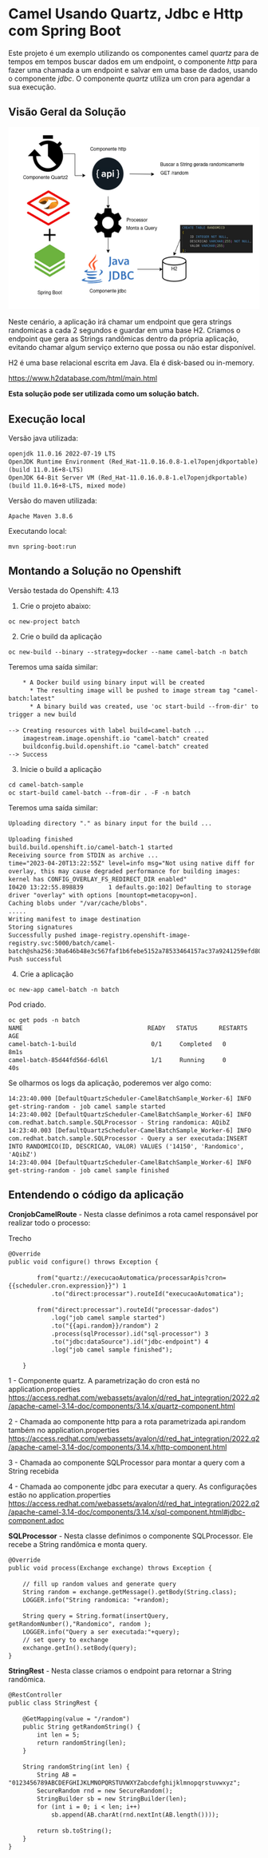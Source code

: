 # Camel Usando Quartz, Jdbc e Http com Spring Boot

Este projeto é um exemplo utilizando os componentes camel *quartz* para de tempos em tempos buscar dados em um endpoint, o componente *http* para fazer uma chamada a um endpoint e salvar em uma base de dados, usando o componente *jdbc*. O componente *quartz* utiliza um cron para agendar a sua execução.   

## Visão Geral da Solução
![architecture](./assets/01.png)

Neste cenário, a aplicação irá chamar um endpoint que gera strings randomicas a cada 2 segundos e guardar em uma base H2. Criamos o endpoint que gera as Strings randômicas dentro da própria aplicação, evitando chamar algum serviço externo que possa ou não estar disponível.   

H2 é uma base relacional escrita em Java. Ela é disk-based ou in-memory.    

https://www.h2database.com/html/main.html    

**Esta solução pode ser utilizada como um solução batch.**   

## Execução local

Versão java utilizada:   
~~~
openjdk 11.0.16 2022-07-19 LTS
OpenJDK Runtime Environment (Red_Hat-11.0.16.0.8-1.el7openjdkportable) (build 11.0.16+8-LTS)
OpenJDK 64-Bit Server VM (Red_Hat-11.0.16.0.8-1.el7openjdkportable) (build 11.0.16+8-LTS, mixed mode)
~~~
   
Versão do maven utilizada:   
~~~
Apache Maven 3.8.6
~~~
   
Executando local:   
~~~
mvn spring-boot:run
~~~

## Montando a Solução no Openshift

Versão testada do Openshift: 4.13

1. Crie o projeto abaixo:

~~~
oc new-project batch
~~~

2. Crie o build da aplicação
~~~
oc new-build --binary --strategy=docker --name camel-batch -n batch
~~~

Teremos uma saída similar:
~~~
    * A Docker build using binary input will be created
      * The resulting image will be pushed to image stream tag "camel-batch:latest"
      * A binary build was created, use 'oc start-build --from-dir' to trigger a new build

--> Creating resources with label build=camel-batch ...
    imagestream.image.openshift.io "camel-batch" created
    buildconfig.build.openshift.io "camel-batch" created
--> Success
~~~ 

3. Inicie o build a aplicação

~~~
cd camel-batch-sample
oc start-build camel-batch --from-dir . -F -n batch
~~~

Teremos uma saída similar:

~~~
Uploading directory "." as binary input for the build ...

Uploading finished
build.build.openshift.io/camel-batch-1 started
Receiving source from STDIN as archive ...
time="2023-04-20T13:22:55Z" level=info msg="Not using native diff for overlay, this may cause degraded performance for building images: kernel has CONFIG_OVERLAY_FS_REDIRECT_DIR enabled"
I0420 13:22:55.898839       1 defaults.go:102] Defaulting to storage driver "overlay" with options [mountopt=metacopy=on].
Caching blobs under "/var/cache/blobs".
.....
Writing manifest to image destination
Storing signatures
Successfully pushed image-registry.openshift-image-registry.svc:5000/batch/camel-batch@sha256:30a646b48e3c567faf1b6febe5152a78533464157ac37a9241259efd80359320
Push successful
~~~ 

4. Crie a aplicação
~~~
oc new-app camel-batch -n batch
~~~

Pod criado.
~~~
oc get pods -n batch
NAME                                   READY   STATUS      RESTARTS   AGE
camel-batch-1-build                     0/1     Completed   0          8m1s
camel-batch-85d44fd56d-6dl6l            1/1     Running     0          40s
~~~

Se olharmos os logs da aplicação, poderemos ver algo como:
~~~
14:23:40.000 [DefaultQuartzScheduler-CamelBatchSample_Worker-6] INFO get-string-random - job camel sample started
14:23:40.002 [DefaultQuartzScheduler-CamelBatchSample_Worker-6] INFO com.redhat.batch.sample.SQLProcessor - String randomica: AQibZ
14:23:40.003 [DefaultQuartzScheduler-CamelBatchSample_Worker-6] INFO com.redhat.batch.sample.SQLProcessor - Query a ser executada:INSERT INTO RANDOMICO(ID, DESCRICAO, VALOR) VALUES ('14150', 'Randomico', 'AQibZ')
14:23:40.004 [DefaultQuartzScheduler-CamelBatchSample_Worker-6] INFO get-string-random - job camel sample finished
~~~

## Entendendo o código da aplicação

**CronjobCamelRoute** - Nesta classe definimos a rota camel responsável por realizar todo o processo:

Trecho
~~~
@Override
public void configure() throws Exception {
        
        from("quartz://execucaoAutomatica/processarApis?cron={{scheduler.cron.expression}}") 1
            .to("direct:processar").routeId("execucaoAutomatica");
        
        from("direct:processar").routeId("processar-dados")
            .log("job camel sample started")
            .to("{{api.random}}/random") 2
            .process(sqlProcessor).id("sql-processor") 3
            .to("jdbc:dataSource").id("jdbc-endpoint") 4
            .log("job camel sample finished");

    }
~~~

1 - Componente quartz. A parametrização do cron está no application.properties   
https://access.redhat.com/webassets/avalon/d/red_hat_integration/2022.q2/apache-camel-3.14-doc/components/3.14.x/quartz-component.html   

2 - Chamada ao componente http para a rota parametrizada api.random também no application.properties   
https://access.redhat.com/webassets/avalon/d/red_hat_integration/2022.q2/apache-camel-3.14-doc/components/3.14.x/http-component.html   

3 - Chamada ao componente SQLProcessor para montar a query com a String recebida   
   
4 - Chamada ao componente jdbc para executar a query. As configurações estão no application.properties   
https://access.redhat.com/webassets/avalon/d/red_hat_integration/2022.q2/apache-camel-3.14-doc/components/3.14.x/sql-component.html#jdbc-component.adoc   

**SQLProcessor** - Nesta classe definimos o componente SQLProcessor. Ele recebe a String randômica e monta query.

~~~
@Override
public void process(Exchange exchange) throws Exception {

    // fill up random values and generate query
    String random = exchange.getMessage().getBody(String.class);
    LOGGER.info("String randomica: "+random);
        
    String query = String.format(insertQuery, getRandomNumber(),"Randomico", random );
    LOGGER.info("Query a ser executada:"+query);
    // set query to exchange
    exchange.getIn().setBody(query);
}
~~~    

**StringRest** - Nesta classe criamos o endpoint para retornar a String randômica.
~~~    
@RestController
public class StringRest {

    @GetMapping(value = "/random")
    public String getRandomString() {
        int len = 5;
        return randomString(len);
    }

    String randomString(int len) {
        String AB = "0123456789ABCDEFGHIJKLMNOPQRSTUVWXYZabcdefghijklmnopqrstuvwxyz";
        SecureRandom rnd = new SecureRandom();
        StringBuilder sb = new StringBuilder(len);
        for (int i = 0; i < len; i++)
            sb.append(AB.charAt(rnd.nextInt(AB.length())));

        return sb.toString();
    }
}
~~~    